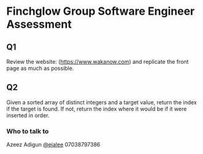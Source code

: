 # Finchglow Group Software Engineer Assessment

## Q1

Review the website: (https://www.wakanow.com) and replicate the front page as much as possible.

## Q2

Given a sorted array of distinct integers and a target value, return the index if the target is found. If not, return the index where it would be if it were inserted in order.

### Who to talk to

Azeez Adigun [@ejalee](https://github.com/ejalee) 07038797386
